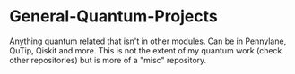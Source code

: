 # General-Quantum-Projects
Anything quantum related that isn't in other modules. Can be in Pennylane, QuTip, Qiskit and more. This is not the extent of my quantum work (check other repositories) but is more of a "misc" repository.

